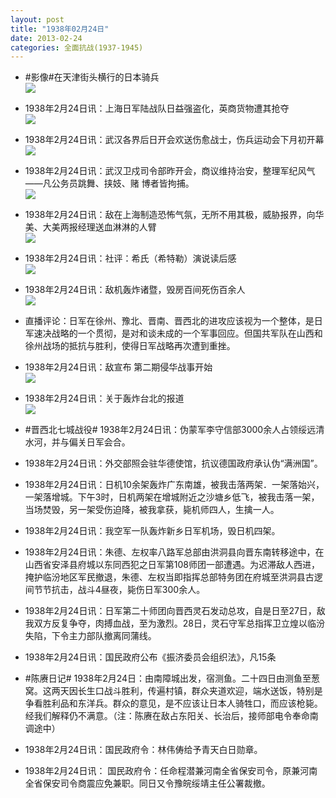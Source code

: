 ```yaml
---
layout: post
title: "1938年02月24日"
date: 2013-02-24
categories: 全面抗战(1937-1945)
---
```


<meta name="referrer" content="no-referrer" />

- #影像#在天津街头横行的日本骑兵 <br/><img src="https://ww1.sinaimg.cn/large/aca367d8jw1e24vf8s1jpj.jpg" />

- 1938年2月24日讯：上海日军陆战队日益强盗化，英商货物遭其抢夺 <br/><img src="https://ww2.sinaimg.cn/large/aca367d8jw1e24uloif8hj.jpg" />

- 1938年2月24日讯：武汉各界后日开会欢送伤愈战士，伤兵运动会下月初开幕 <br/><img src="https://ww3.sinaimg.cn/large/aca367d8jw1e24sv7jzz7j.jpg" />

- 1938年2月24日讯：武汉卫戍司令部昨开会，商议维持治安，整理军纪风气——凡公务员跳舞、挟妓、赌 博者皆拘捕。 <br/><img src="https://ww3.sinaimg.cn/large/aca367d8jw1e24r4r3bwrj.jpg" />

- 1938年2月24日讯：敌在上海制造恐怖气氛，无所不用其极，威胁报界，向华美、大美两报经理送血淋淋的人臂 <br/><img src="https://ww2.sinaimg.cn/large/aca367d8jw1e24pecerpej.jpg" />

- 1938年2月24日讯：社评：希氏（希特勒）演说读后感 <br/><img src="https://ww2.sinaimg.cn/large/aca367d8jw1e24nns6bujj.jpg" />

- 1938年2月24日讯：敌机轰炸诸暨，毁房百间死伤百余人 <br/><img src="https://ww2.sinaimg.cn/large/aca367d8jw1e24lxctaffj.jpg" />

- 直播评论：日军在徐州、豫北、晋南、晋西北的进攻应该视为一个整体，是日军速决战略的一个贯彻，是对和谈未成的一个军事回应。但国共军队在山西和徐州战场的抵抗与胜利，使得日军战略再次遭到重挫。 

- 1938年2月24日讯：敌宣布 第二期侵华战事开始 <br/><img src="https://ww1.sinaimg.cn/large/aca367d8jw1e24k6wiwtej.jpg" />

- 1938年2月24日讯：关于轰炸台北的报道 <br/><img src="https://ww1.sinaimg.cn/large/aca367d8jw1e24igj7f7oj.jpg" />

- #晋西北七城战役# 1938年2月24日讯：伪蒙军李守信部3000余人占领绥远清水河，并与偏关日军会合。 

- 1938年2月24日讯：外交部照会驻华德使馆，抗议德国政府承认伪“满洲国”。 

- 1938年2月24日讯：日机10余架轰炸广东南雄，被我击落两架．一架落始兴，一架落增城。下午3时，日机两架在增城附近之沙塘乡低飞，被我击落一架，当场焚毁，另一架受伤迫降，被我拿获，毙机师四人，生擒一人。 

- 1938年2月24日讯：我空军一队轰炸新乡日军机场，毁日机四架。 

- 1938年2月24日讯：朱德、左权率八路军总部由洪洞县向晋东南转移途中，在山西省安泽县府城以东同西犯之日军第108师团一部遭遇。为迟滞敌人西进，掩护临汾地区军民撤退，朱德、左权当即指挥总部特务团在府城至洪洞县古逻间节节抗击，战斗4昼夜，毙伤日军300余人。 

- 1938年2月24日讯：日军第二十师团向晋西灵石发动总攻，自是日至27日，敌我双方反复争夺，肉搏血战，至为激烈。28日，灵石守军总指挥卫立煌以临汾失陷，下令主力部队撤离同蒲线。 

- 1938年2月24日讯：国民政府公布《振济委员会组织法》，凡15条 

- #陈赓日记# 1938年2月24日：由南障城出发，宿测鱼。二十四日由测鱼至葱窝。这两天因长生口战斗胜利，传遍村镇，群众夹道欢迎，端水送饭，特别是争看胜利品和东洋兵。群众的意见，是不应该让日本人骑牲口，而应该枪毙。经我们解释仍不满意。（注：陈赓在敌占东阳关、长治后，接师部电令奉命南调途中） 

- 1938年2月24日讯：国民政府令：林伟俦给予青天白日勋章。 

- 1938年2月24日讯：  国民政府令：任命程潜兼河南全省保安司令，原兼河南全省保安司令商震应免兼职。同日又令豫皖绥靖主任公署裁撤。 

